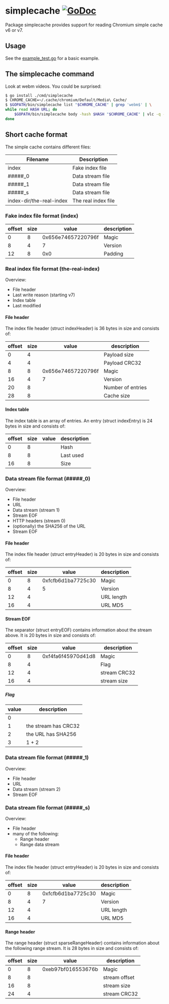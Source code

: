 simplecache [![GoDoc](https://godoc.org/github.com/schorlet/simplecache?status.png)](https://godoc.org/github.com/schorlet/simplecache)
===

Package simplecache provides support for reading Chromium simple cache v6 or v7.

Usage
-----

See the [example_test.go](example_test.go) for a basic example.

The simplecache command
-----------------------

Look at webm videos. You could be surprised:

```sh
$ go install ./cmd/simplecache
$ CHROME_CACHE=~/.cache/chromium/Default/Media\ Cache/
$ $GOPATH/bin/simplecache list "$CHROME_CACHE" | grep 'webm$' | \
while read HASH URL; do
	$GOPATH/bin/simplecache body -hash $HASH "$CHROME_CACHE" | vlc -q --play-and-exit -
done
```

Short cache format
------------------

The simple cache contains different files:

 Filename                 | Description
 ------------------------ | --------------------
 index                    | Fake index file
 #####_0                  | Data stream file
 #####_1                  | Data stream file
 #####_s                  | Data stream file
 index-dir/the-real-index | The real index file



### Fake index file format (index)


 offset | size | value              | description
 ------ | ---- | ------------------ | -----------
 0      | 8    | 0x656e74657220796f | Magic
 8      | 4    | 7                  | Version
 12     | 8    | 0x0                | Padding



### Real index file format (the-real-index)


Overview:

- File header
- Last write reason (starting v7)
- Index table
- Last modified


#### File header


The index file header (struct indexHeader) is 36 bytes in size and consists of:

 offset | size | value              | description
 ------ | ---- | ------------------ | -----------
 0      | 4    |                    | Payload size
 4      | 4    |                    | Payload CRC32
 8      | 8    | 0x656e74657220796f | Magic
 16     | 4    | 7                  | Version
 20     | 8    |                    | Number of entries
 28     | 8    |                    | Cache size



#### Index table


The index table is an array of entries. An entry (struct indexEntry) is 24 bytes in size and consists of:

 offset | size | value              | description
 ------ | ---- | ------------------ | -----------
 0      | 8    |                    | Hash
 8      | 8    |                    | Last used
 16     | 8    |                    | Size





### Data stream file format (#####_0)


Overview:
- File header
- URL
- Data stream (stream 1)
- Stream EOF
- HTTP headers (stream 0)
- (optionally) the SHA256 of the URL
- Stream EOF



#### File header


The index file header (struct entryHeader) is 20 bytes in size and consists of:

 offset | size | value              | description
 ------ | ---- | ------------------ | -----------
 0      | 8    | 0xfcfb6d1ba7725c30 | Magic
 8      | 4    | 5                  | Version
 12     | 4    |                    | URL length
 16     | 4    |                    | URL MD5



#### Stream EOF

The separator (struct entryEOF) contains information about the stream above. It is 20 bytes in size and consists of:

 offset | size | value              | description
 ------ | ---- | ------------------ | -----------
 0      | 8    | 0xf4fa6f45970d41d8 | Magic
 8      | 4    |                    | Flag
 12     | 4    |                    | stream CRC32
 16     | 4    |                    | stream size



##### Flag


 value | description
 ----- | ----------------------
 0     |
 1     | the stream has CRC32
 2     | the URL has SHA256
 3     | 1 + 2




### Data stream file format (#####_1)

Overview:
- File header
- URL
- Data stream (stream 2)
- Stream EOF




### Data stream file format (#####_s)

Overview:
- File header
- many of the following:
	- Range header
	- Range data stream



#### File header


The index file header (struct entryHeader) is 20 bytes in size and consists of:

 offset | size | value              | description
 ------ | ---- | ------------------ | -----------
 0      | 8    | 0xfcfb6d1ba7725c30 | Magic
 8      | 4    | 7                  | Version
 12     | 4    |                    | URL length
 16     | 4    |                    | URL MD5



#### Range header

The range header (struct sparseRangeHeader) contains information about the following range stream. It is 28 bytes in size and consists of:

 offset | size | value              | description
 ------ | ---- | ------------------ | -----------
 0      | 8    | 0xeb97bf016553676b | Magic
 8      | 8    |                    | stream offset
 16     | 8    |                    | stream size
 24     | 4    |                    | stream CRC32

